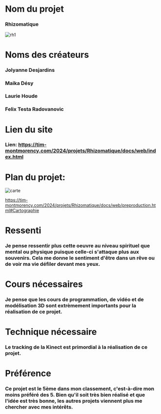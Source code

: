 # Nom du projet
### Rhizomatique

![rh1](https://github.com/mathieuwillett/h24-v11_inspirations_willett/assets/143769896/c75b78af-b7be-4b04-8493-1c74f20c81bd)

# Noms des créateurs

### Jolyanne Desjardins
### Maika Désy
### Laurie Houde
### Felix Testa Radovanovic

# Lien du site

### Lien: https://tim-montmorency.com/2024/projets/Rhizomatique/docs/web/index.html

# Plan du projet: 
![carte](https://github.com/mathieuwillett/h24-v11_inspirations_willett/assets/143769896/2e752fcb-fc2c-4241-8a44-81561f5a1a7b)

https://tim-montmorency.com/2024/projets/Rhizomatique/docs/web/preproduction.html#Cartographie

# Ressenti

### Je pense ressentir plus cette oeuvre au niveau spirituel que mental ou physique puisque celle-ci s'attaque plus aux souvenirs. Cela me donne le sentiment d'être dans un rêve ou de voir ma vie défiler devant mes yeux.

# Cours nécessaires

### Je pense que les cours de programmation, de vidéo et de modélisation 3D sont extrèmement importants pour la réalisation de ce projet.

# Technique nécessaire

### Le tracking de la Kinect est primordial à la réalisation de ce projet.

# Préférence

### Ce projet est le 5ème dans mon classement, c'est-à-dire mon moins préféré des 5. Bien qu'il soit très bien réalisé et que l'idée est très bonne, les autres projets viennent plus me chercher avec mes intérêts.
